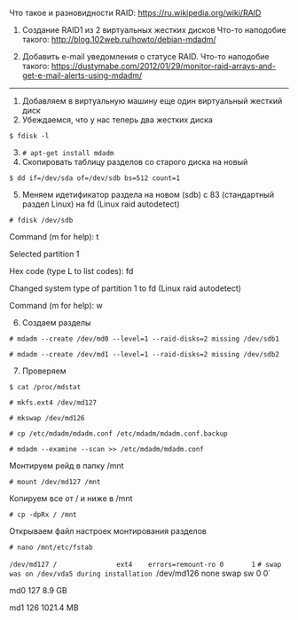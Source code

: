 Что такое и разновидности RAID:
https://ru.wikipedia.org/wiki/RAID

1. Создание RAID1 из 2 виртуальных жестких дисков
Что-то наподобие такого:
http://blog.102web.ru/howto/debian-mdadm/


2. Добавить e-mail уведомления о статусе RAID.
Что-то наподобие такого:
https://dustymabe.com/2012/01/29/monitor-raid-arrays-and-get-e-mail-alerts-using-mdadm/

***

1. Добавляем в виртуальную машину еще один виртуальный жесткий диск
2. Убеждаемся, что у нас теперь два жестких диска

`$ fdisk -l`

3. `# apt-get install mdadm`
4. Скопировать таблицу разделов со старого диска на новый

`$ dd if=/dev/sda of=/dev/sdb bs=512 count=1`

5. Меняем идетификатор раздела на новом (sdb) с 83 (стандартный раздел Linux) на fd (Linux raid autodetect)

`# fdisk /dev/sdb`

Command (m for help): t

Selected partition 1

Hex code (type L to list codes): fd

Changed system type of partition 1 to fd (Linux raid autodetect)

Command (m for help): w

6. Создаем разделы

`# mdadm --create /dev/md0 --level=1 --raid-disks=2 missing /dev/sdb1`

`# mdadm --create /dev/md1 --level=1 --raid-disks=2 missing /dev/sdb2`

7. Проверяем

`$ cat /proc/mdstat`

`# mkfs.ext4 /dev/md127`

`# mkswap /dev/md126`


`# cp /etc/mdadm/mdadm.conf /etc/mdadm/mdadm.conf.backup`

`# mdadm --examine --scan >> /etc/mdadm/mdadm.conf`

Монтируем рейд в папку /mnt

`# mount /dev/md127 /mnt`

Копируем все от / и ниже в /mnt

`# cp -dpRx / /mnt`

Открываем файл настроек монтирования разделов

`# nano /mnt/etc/fstab`

`/dev/md127 /               ext4    errors=remount-ro 0       1`
`# swap was on /dev/vda5 during installation
`/dev/md126 none            swap    sw              0       0`

md0 127 8.9 GB

md1 126 1021.4 MB
